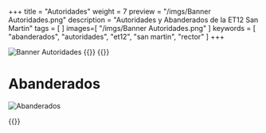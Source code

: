 +++
title = "Autoridades"
weight = 7
preview = "/imgs/Banner Autoridades.png"
description = "Autoridades y Abanderados de la ET12 San Martin"
tags = [ ]
images=[
    "/imgs/Banner Autoridades.png"
]
keywords = [ "abanderados", "autoridades", "et12", "san martin", "rector" ]
+++

![Banner Autoridades](/imgs/Banner%20Autoridades.png)
{{<estilo-autoridades>}}
{{<autoridades>}}

# Abanderados

![Abanderados](/imgs/Abanderados.jpg "Nuestros abanderados 2024")

{{<abanderados>}}

